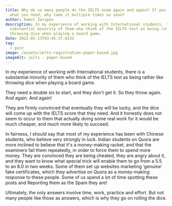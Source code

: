 ```yaml
---
title: Why do so many people do the IELTS exam again and again? If you don't get
  what you need, why take it multiple times so soon?
author: Kamol Zaripov
description: In my experience of working with International students, there is a
  substantial minority of them who think of the IELTS test as being rather like
  throwing dice when playing a board game.
date: 2022-05-13T03:45:37.613Z
tag:
  - post
image: /assets/ielts-registration-paper-based.jpg
imageAlt: ielts - paper-based
---
```

In my experience of working with International students, there is a substantial minority of them who think of the IELTS test as being rather like throwing dice when playing a board game.

They need a double six to start, and they don't get it. So they throw again. And again. And again!

They are firmly convinced that eventually they will be lucky, and the dice will come up with the IELTS score that they need. And it honestly does not seem to occur to them that actually doing some real work for it would be much cheaper, and much more likely to succeed.

In fairness, I should say that most of my experience has been with Chinese students, who believe very strongly in luck. Indian students on Quora are more inclined to believe that it's a money-making racket, and that the examiners fail them repeatedly, in order to force them to spend more money. They are convinced they are being cheated, they are angry about it, and they want to know what special trick will enable them to go from a 5.5 to an 8.0 in two weeks. Some of them set up websites marketing ‘genuine’ fake certificates, which they advertise on Quora as a money-making response to these people. Some of us spend a lot of time spotting these posts and Reporting them as the Spam they are!

Ultimately, the only answers involve time, work, practice and effort. But not many people like those as answers, which is why they go on rolling the dice.